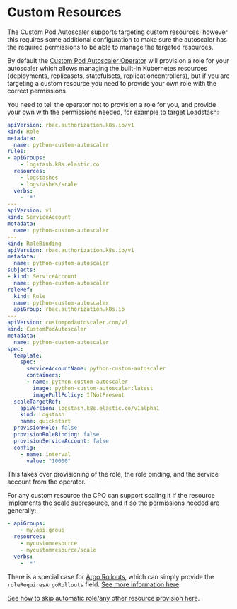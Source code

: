 # Custom Resources

The Custom Pod Autoscaler supports targeting custom resources; however this requires some additional configuration
to make sure the autoscaler has the required permissions to be able to manage the targeted resources.

By default the [Custom Pod Autoscaler
Operator](https://github.com/jthomperoo/custom-pod-autoscaler-operator) will provision a role for your autoscaler
which allows managing the built-in Kubernetes resources (deployments, replicasets, statefulsets,
replicationcontrollers), but if you are targeting a custom resource you need to provide your own role with the
correct permissions.

You need to tell the operator not to provision a role for you, and provide your own with the permissions needed,
for example to target Loadstash:

```yaml
apiVersion: rbac.authorization.k8s.io/v1
kind: Role
metadata:
  name: python-custom-autoscaler
rules:
- apiGroups:
    - logstash.k8s.elastic.co
  resources:
    - logstashes
    - logstashes/scale
  verbs:
    - '*'
---
apiVersion: v1
kind: ServiceAccount
metadata:
  name: python-custom-autoscaler
---
kind: RoleBinding
apiVersion: rbac.authorization.k8s.io/v1
metadata:
  name: python-custom-autoscaler
subjects:
- kind: ServiceAccount
  name: python-custom-autoscaler
roleRef:
  kind: Role
  name: python-custom-autoscaler
  apiGroup: rbac.authorization.k8s.io
---
apiVersion: custompodautoscaler.com/v1
kind: CustomPodAutoscaler
metadata:
  name: python-custom-autoscaler
spec:
  template:
    spec:
      serviceAccountName: python-custom-autoscaler
      containers:
      - name: python-custom-autoscaler
        image: python-custom-autoscaler:latest
        imagePullPolicy: IfNotPresent
  scaleTargetRef:
    apiVersion: logstash.k8s.elastic.co/v1alpha1
    kind: Logstash
    name: quickstart
  provisionRole: false
  provisionRoleBinding: false
  provisionServiceAccount: false
  config:
    - name: interval
      value: "10000"
```

This takes over provisioning of the role, the role binding, and the service account from the operator.

For any custom resource the CPO can support scaling it if the resource implements the scale subresource, and if so
the permissions needed are generally:

```yaml
- apiGroups:
    - my.api.group
  resources:
    - mycustomresource
    - mycustomresource/scale
  verbs:
    - '*'
```

There is a special case for [Argo Rollouts](https://argoproj.github.io/rollouts/), which can simply provide the
`roleRequiresArgoRollouts` field. [See more information
here](https://github.com/jthomperoo/custom-pod-autoscaler-operator/blob/v1.4.2/USAGE.md#automatically-provisioning-a-role-that-supports-argo-rollouts).

[See how to skip automatic role/any other resource provision
here](https://github.com/jthomperoo/custom-pod-autoscaler-operator/blob/v1.4.2/USAGE.md#using-custom-resources).
